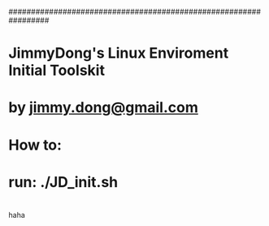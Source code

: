 #################################################################
#
#  JimmyDong's Linux Enviroment Initial Toolskit
#  by jimmy.dong@gmail.com
#
#  How to:  
#  run: ./JD_init.sh
#

haha

